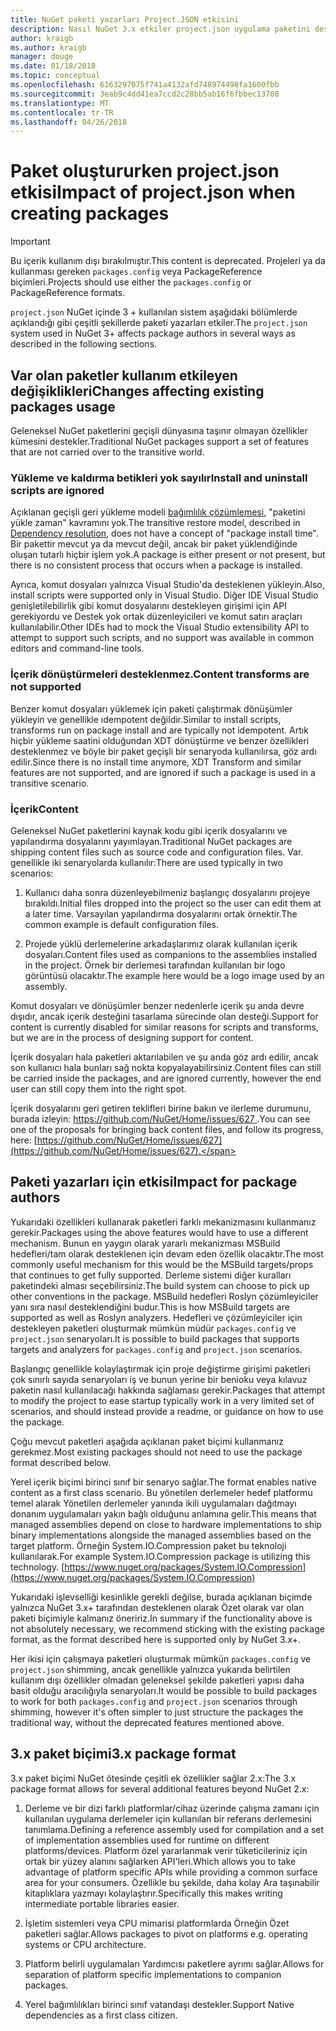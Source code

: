 ```yaml
---
title: NuGet paketi yazarları Project.JSON etkisini
description: Nasıl NuGet 3.x etkiler project.json uygulama paketini desteklenmeyen özellikler, içerik ve paket biçimi gibi yazarlar ayrıntılar.
author: kraigb
ms.author: kraigb
manager: douge
ms.date: 01/18/2018
ms.topic: conceptual
ms.openlocfilehash: 6163297075f741a4132afd748974498fa1600fbb
ms.sourcegitcommit: 3eab9c4dd41ea7ccd2c28bb5ab16f6fbbec13708
ms.translationtype: MT
ms.contentlocale: tr-TR
ms.lasthandoff: 04/26/2018
---
```

# <a name="impact-of-projectjson-when-creating-packages"></a><span data-ttu-id="d419e-103">Paket oluştururken project.json etkisi</span><span class="sxs-lookup"><span data-stu-id="d419e-103">Impact of project.json when creating packages</span></span>

> [!Important]
> <span data-ttu-id="d419e-104">Bu içerik kullanım dışı bırakılmıştır.</span><span class="sxs-lookup"><span data-stu-id="d419e-104">This content is deprecated.</span></span> <span data-ttu-id="d419e-105">Projeleri ya da kullanması gereken `packages.config` veya PackageReference biçimleri.</span><span class="sxs-lookup"><span data-stu-id="d419e-105">Projects should use either the `packages.config` or PackageReference formats.</span></span>

<span data-ttu-id="d419e-106">`project.json` NuGet içinde 3 + kullanılan sistem aşağıdaki bölümlerde açıklandığı gibi çeşitli şekillerde paketi yazarları etkiler.</span><span class="sxs-lookup"><span data-stu-id="d419e-106">The `project.json` system used in NuGet 3+ affects package authors in several ways as described in the following sections.</span></span>

## <a name="changes-affecting-existing-packages-usage"></a><span data-ttu-id="d419e-107">Var olan paketler kullanım etkileyen değişiklikleri</span><span class="sxs-lookup"><span data-stu-id="d419e-107">Changes affecting existing packages usage</span></span>

<span data-ttu-id="d419e-108">Geleneksel NuGet paketlerini geçişli dünyasına taşınır olmayan özellikler kümesini destekler.</span><span class="sxs-lookup"><span data-stu-id="d419e-108">Traditional NuGet packages support a set of features that are not carried over to the transitive world.</span></span>

### <a name="install-and-uninstall-scripts-are-ignored"></a><span data-ttu-id="d419e-109">Yükleme ve kaldırma betikleri yok sayılır</span><span class="sxs-lookup"><span data-stu-id="d419e-109">Install and uninstall scripts are ignored</span></span>

<span data-ttu-id="d419e-110">Açıklanan geçişli geri yükleme modeli [bağımlılık çözümlemesi](../consume-packages/dependency-resolution.md#dependency-resolution-with-packagereference), "paketini yükle zaman" kavramını yok.</span><span class="sxs-lookup"><span data-stu-id="d419e-110">The transitive restore model, described in [Dependency resolution](../consume-packages/dependency-resolution.md#dependency-resolution-with-packagereference), does not have a concept of "package install time".</span></span> <span data-ttu-id="d419e-111">Bir pakettir mevcut ya da mevcut değil, ancak bir paket yüklendiğinde oluşan tutarlı hiçbir işlem yok.</span><span class="sxs-lookup"><span data-stu-id="d419e-111">A package is either present or not present, but there is no consistent process that occurs when a package is installed.</span></span>

<span data-ttu-id="d419e-112">Ayrıca, komut dosyaları yalnızca Visual Studio'da desteklenen yükleyin.</span><span class="sxs-lookup"><span data-stu-id="d419e-112">Also, install scripts were supported only in Visual Studio.</span></span> <span data-ttu-id="d419e-113">Diğer IDE Visual Studio genişletilebilirlik gibi komut dosyalarını destekleyen girişimi için API gerekiyordu ve Destek yok ortak düzenleyicileri ve komut satırı araçları kullanılabilir.</span><span class="sxs-lookup"><span data-stu-id="d419e-113">Other IDEs had to mock the Visual Studio extensibility API to attempt to support such scripts, and no support was available in common editors and command-line tools.</span></span>

### <a name="content-transforms-are-not-supported"></a><span data-ttu-id="d419e-114">İçerik dönüştürmeleri desteklenmez.</span><span class="sxs-lookup"><span data-stu-id="d419e-114">Content transforms are not supported</span></span>

<span data-ttu-id="d419e-115">Benzer komut dosyaları yüklemek için paketi çalıştırmak dönüşümler yükleyin ve genellikle ıdempotent değildir.</span><span class="sxs-lookup"><span data-stu-id="d419e-115">Similar to install scripts, transforms run on package install and are typically not idempotent.</span></span> <span data-ttu-id="d419e-116">Artık hiçbir yükleme saatini olduğundan XDT dönüştürme ve benzer özellikleri desteklenmez ve böyle bir paket geçişli bir senaryoda kullanılırsa, göz ardı edilir.</span><span class="sxs-lookup"><span data-stu-id="d419e-116">Since there is no install time anymore, XDT Transform and similar features are not supported, and are ignored if such a package is used in a transitive scenario.</span></span>

### <a name="content"></a><span data-ttu-id="d419e-117">İçerik</span><span class="sxs-lookup"><span data-stu-id="d419e-117">Content</span></span>

<span data-ttu-id="d419e-118">Geleneksel NuGet paketlerini kaynak kodu gibi içerik dosyalarını ve yapılandırma dosyalarını yayımlayan.</span><span class="sxs-lookup"><span data-stu-id="d419e-118">Traditional NuGet packages are shipping content files such as source code and configuration files.</span></span> <span data-ttu-id="d419e-119">Var. genellikle iki senaryolarda kullanılır:</span><span class="sxs-lookup"><span data-stu-id="d419e-119">There are used typically in two scenarios:</span></span>

1. <span data-ttu-id="d419e-120">Kullanıcı daha sonra düzenleyebilmeniz başlangıç dosyalarını projeye bırakıldı.</span><span class="sxs-lookup"><span data-stu-id="d419e-120">Initial files dropped into the project so the user can edit them at a later time.</span></span> <span data-ttu-id="d419e-121">Varsayılan yapılandırma dosyalarını ortak örnektir.</span><span class="sxs-lookup"><span data-stu-id="d419e-121">The common example is default configuration files.</span></span>

1. <span data-ttu-id="d419e-122">Projede yüklü derlemelerine arkadaşlarımız olarak kullanılan içerik dosyaları.</span><span class="sxs-lookup"><span data-stu-id="d419e-122">Content files used as companions to the assemblies installed in the project.</span></span> <span data-ttu-id="d419e-123">Örnek bir derlemesi tarafından kullanılan bir logo görüntüsü olacaktır.</span><span class="sxs-lookup"><span data-stu-id="d419e-123">The example here would be a logo image used by an assembly.</span></span>

<span data-ttu-id="d419e-124">Komut dosyaları ve dönüşümler benzer nedenlerle içerik şu anda devre dışıdır, ancak içerik desteğini tasarlama sürecinde olan desteği.</span><span class="sxs-lookup"><span data-stu-id="d419e-124">Support for content is currently disabled for similar reasons for scripts and transforms, but we are in the process of designing support for content.</span></span>

<span data-ttu-id="d419e-125">İçerik dosyaları hala paketleri aktarılabilen ve şu anda göz ardı edilir, ancak son kullanıcı hala bunları sağ nokta kopyalayabilirsiniz.</span><span class="sxs-lookup"><span data-stu-id="d419e-125">Content files can still be carried inside the packages, and are ignored currently, however the end user can still copy them into the right spot.</span></span>

<span data-ttu-id="d419e-126">İçerik dosyalarını geri getiren teklifleri birine bakın ve ilerleme durumunu, burada izleyin: [ https://github.com/NuGet/Home/issues/627 ](https://github.com/NuGet/Home/issues/627).</span><span class="sxs-lookup"><span data-stu-id="d419e-126">You can see one of the proposals for bringing back content files, and follow its progress, here: [https://github.com/NuGet/Home/issues/627](https://github.com/NuGet/Home/issues/627).</span></span>

## <a name="impact-for-package-authors"></a><span data-ttu-id="d419e-127">Paketi yazarları için etkisi</span><span class="sxs-lookup"><span data-stu-id="d419e-127">Impact for package authors</span></span>

<span data-ttu-id="d419e-128">Yukarıdaki özellikleri kullanarak paketleri farklı mekanizmasını kullanmanız gerekir.</span><span class="sxs-lookup"><span data-stu-id="d419e-128">Packages using the above features would have to use a different mechanism.</span></span> <span data-ttu-id="d419e-129">Bunun en yaygın olarak yararlı mekanizması MSBuild hedefleri/tam olarak desteklenen için devam eden özellik olacaktır.</span><span class="sxs-lookup"><span data-stu-id="d419e-129">The most commonly useful mechanism for this would be the MSBuild targets/props that continues to get fully supported.</span></span> <span data-ttu-id="d419e-130">Derleme sistemi diğer kuralları paketindeki alması seçebilirsiniz.</span><span class="sxs-lookup"><span data-stu-id="d419e-130">The build system can choose to pick up other conventions in the package.</span></span> <span data-ttu-id="d419e-131">MSBuild hedefleri Roslyn çözümleyiciler yanı sıra nasıl desteklendiğini budur.</span><span class="sxs-lookup"><span data-stu-id="d419e-131">This is how MSBuild targets are supported as well as Roslyn analyzers.</span></span> <span data-ttu-id="d419e-132">Hedefleri ve çözümleyiciler için destekleyen paketleri oluşturmak mümkün müdür `packages.config` ve `project.json` senaryoları.</span><span class="sxs-lookup"><span data-stu-id="d419e-132">It is possible to build packages that supports targets and analyzers for `packages.config` and `project.json` scenarios.</span></span>

<span data-ttu-id="d419e-133">Başlangıç genellikle kolaylaştırmak için proje değiştirme girişimi paketleri çok sınırlı sayıda senaryoları iş ve bunun yerine bir benioku veya kılavuz paketin nasıl kullanılacağı hakkında sağlaması gerekir.</span><span class="sxs-lookup"><span data-stu-id="d419e-133">Packages that attempt to modify the project to ease startup typically work in a very limited set of scenarios, and should instead provide a readme, or guidance on how to use the package.</span></span>

<span data-ttu-id="d419e-134">Çoğu mevcut paketleri aşağıda açıklanan paket biçimi kullanmanız gerekmez.</span><span class="sxs-lookup"><span data-stu-id="d419e-134">Most existing packages should not need to use the package format described below.</span></span>

<span data-ttu-id="d419e-135">Yerel içerik biçimi birinci sınıf bir senaryo sağlar.</span><span class="sxs-lookup"><span data-stu-id="d419e-135">The format enables native content as a first class scenario.</span></span> <span data-ttu-id="d419e-136">Bu yönetilen derlemeler hedef platformu temel alarak Yönetilen derlemeler yanında ikili uygulamaları dağıtmayı donanım uygulamaları yakın bağlı olduğunu anlamına gelir.</span><span class="sxs-lookup"><span data-stu-id="d419e-136">This means that managed assemblies depend on close to hardware implementations to ship binary implementations alongside the managed assemblies based on the target platform.</span></span> <span data-ttu-id="d419e-137">Örneğin System.IO.Compression paket bu teknoloji kullanılarak.</span><span class="sxs-lookup"><span data-stu-id="d419e-137">For example System.IO.Compression package is utilizing this technology.</span></span> [https://www.nuget.org/packages/System.IO.Compression](https://www.nuget.org/packages/System.IO.Compression)

<span data-ttu-id="d419e-138">Yukarıdaki işlevselliği kesinlikle gerekli değilse, burada açıklanan biçimde yalnızca NuGet 3.x+ tarafından desteklenen olarak Özet olarak var olan paketi biçimiyle kalmanız öneririz.</span><span class="sxs-lookup"><span data-stu-id="d419e-138">In summary if the functionality above is not absolutely necessary, we recommend sticking with the existing package format, as the format described here is supported only by NuGet 3.x+.</span></span>

<span data-ttu-id="d419e-139">Her ikisi için çalışmaya paketleri oluşturmak mümkün `packages.config` ve `project.json` shimming, ancak genellikle yalnızca yukarıda belirtilen kullanım dışı özellikler olmadan geleneksel şekilde paketleri yapısı daha basit olduğu aracılığıyla senaryoları.</span><span class="sxs-lookup"><span data-stu-id="d419e-139">It would be possible to build packages to work for both `packages.config` and `project.json` scenarios through shimming, however it's often simpler to just structure the packages the traditional way, without the deprecated features mentioned above.</span></span>

## <a name="3x-package-format"></a><span data-ttu-id="d419e-140">3.x paket biçimi</span><span class="sxs-lookup"><span data-stu-id="d419e-140">3.x package format</span></span>

<span data-ttu-id="d419e-141">3.x paket biçimi NuGet ötesinde çeşitli ek özellikler sağlar 2.x:</span><span class="sxs-lookup"><span data-stu-id="d419e-141">The 3.x package format allows for several additional features beyond NuGet 2.x:</span></span>

1. <span data-ttu-id="d419e-142">Derleme ve bir dizi farklı platformlar/cihaz üzerinde çalışma zamanı için kullanılan uygulama derlemeler için kullanılan bir referans derlemesini tanımlama.</span><span class="sxs-lookup"><span data-stu-id="d419e-142">Defining a reference assembly used for compilation and a set of implementation assemblies used for runtime on different platforms/devices.</span></span> <span data-ttu-id="d419e-143">Platform özel yararlanmak verir tüketicileriniz için ortak bir yüzey alanını sağlarken API'leri.</span><span class="sxs-lookup"><span data-stu-id="d419e-143">Which allows you to take advantage of platform specific APIs while providing a common surface area for your consumers.</span></span> <span data-ttu-id="d419e-144">Özellikle bu şekilde, daha kolay Ara taşınabilir kitaplıklara yazmayı kolaylaştırır.</span><span class="sxs-lookup"><span data-stu-id="d419e-144">Specifically this makes writing intermediate portable libraries easier.</span></span>

1. <span data-ttu-id="d419e-145">İşletim sistemleri veya CPU mimarisi platformlarda Örneğin Özet paketleri sağlar.</span><span class="sxs-lookup"><span data-stu-id="d419e-145">Allows packages to pivot on platforms e.g. operating systems or CPU architecture.</span></span>

1. <span data-ttu-id="d419e-146">Platform belirli uygulamaları Yardımcısı paketlere ayrımı sağlar.</span><span class="sxs-lookup"><span data-stu-id="d419e-146">Allows for separation of platform specific implementations to companion packages.</span></span>

1. <span data-ttu-id="d419e-147">Yerel bağımlılıkları birinci sınıf vatandaşı destekler.</span><span class="sxs-lookup"><span data-stu-id="d419e-147">Support Native dependencies as a first class citizen.</span></span>
